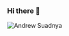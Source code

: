 ### Hi there 👋

<!--
**andrewsuadnya/andrewsuadnya** is a ✨ _special_ ✨ repository because its `README.md` (this file) appears on your GitHub profile.

Here are some ideas to get you started:

- 🔭 I’m currently working on ...
- 🌱 I’m currently learning ...
- 👯 I’m looking to collaborate on ...
- 🤔 I’m looking for help with ...
- 💬 Ask me about ...
- 📫 How to reach me: ...
- 😄 Pronouns: ...
- ⚡ Fun fact: ...
-->
![Andrew Suadnya](https://github.com/andrewsuadnya/andrewsuadnya/assets/90898706/47a29c96-5fa6-4dcc-862a-d82bb2569841.gif)
